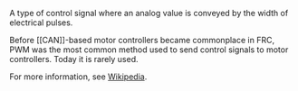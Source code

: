 A type of control signal where an analog value is conveyed by the width of electrical pulses.

Before [[CAN]]-based motor controllers became commonplace in FRC, PWM was the most common method used to send control signals to motor controllers. Today it is rarely used.

For more information, see [Wikipedia](https://en.wikipedia.org/wiki/Pulse-width_modulation).
